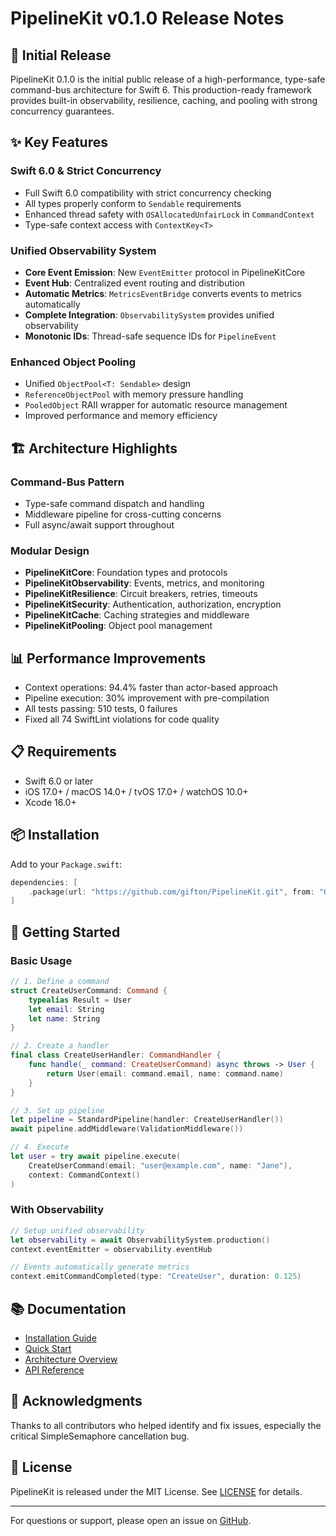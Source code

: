 # PipelineKit v0.1.0 Release Notes

## 🎉 Initial Release

PipelineKit 0.1.0 is the initial public release of a high-performance, type-safe command-bus architecture for Swift 6. This production-ready framework provides built-in observability, resilience, caching, and pooling with strong concurrency guarantees.

## ✨ Key Features

### Swift 6.0 & Strict Concurrency
- Full Swift 6.0 compatibility with strict concurrency checking
- All types properly conform to `Sendable` requirements
- Enhanced thread safety with `OSAllocatedUnfairLock` in `CommandContext`
- Type-safe context access with `ContextKey<T>`

### Unified Observability System
- **Core Event Emission**: New `EventEmitter` protocol in PipelineKitCore
- **Event Hub**: Centralized event routing and distribution
- **Automatic Metrics**: `MetricsEventBridge` converts events to metrics automatically
- **Complete Integration**: `ObservabilitySystem` provides unified observability
- **Monotonic IDs**: Thread-safe sequence IDs for `PipelineEvent`

### Enhanced Object Pooling
- Unified `ObjectPool<T: Sendable>` design
- `ReferenceObjectPool` with memory pressure handling
- `PooledObject` RAII wrapper for automatic resource management
- Improved performance and memory efficiency

## 🏗️ Architecture Highlights

### Command-Bus Pattern
- Type-safe command dispatch and handling
- Middleware pipeline for cross-cutting concerns
- Full async/await support throughout

### Modular Design
- **PipelineKitCore**: Foundation types and protocols
- **PipelineKitObservability**: Events, metrics, and monitoring
- **PipelineKitResilience**: Circuit breakers, retries, timeouts
- **PipelineKitSecurity**: Authentication, authorization, encryption
- **PipelineKitCache**: Caching strategies and middleware
- **PipelineKitPooling**: Object pool management

## 📊 Performance Improvements

- Context operations: 94.4% faster than actor-based approach
- Pipeline execution: 30% improvement with pre-compilation
- All tests passing: 510 tests, 0 failures
- Fixed all 74 SwiftLint violations for code quality

## 📋 Requirements

- Swift 6.0 or later
- iOS 17.0+ / macOS 14.0+ / tvOS 17.0+ / watchOS 10.0+
- Xcode 16.0+

## 📦 Installation

Add to your `Package.swift`:

```swift
dependencies: [
    .package(url: "https://github.com/gifton/PipelineKit.git", from: "0.1.0")
]
```

## 🚀 Getting Started

### Basic Usage

```swift
// 1. Define a command
struct CreateUserCommand: Command {
    typealias Result = User
    let email: String
    let name: String
}

// 2. Create a handler
final class CreateUserHandler: CommandHandler {
    func handle(_ command: CreateUserCommand) async throws -> User {
        return User(email: command.email, name: command.name)
    }
}

// 3. Set up pipeline
let pipeline = StandardPipeline(handler: CreateUserHandler())
await pipeline.addMiddleware(ValidationMiddleware())

// 4. Execute
let user = try await pipeline.execute(
    CreateUserCommand(email: "user@example.com", name: "Jane"),
    context: CommandContext()
)
```

### With Observability

```swift
// Setup unified observability
let observability = await ObservabilitySystem.production()
context.eventEmitter = observability.eventHub

// Events automatically generate metrics
context.emitCommandCompleted(type: "CreateUser", duration: 0.125)
```

## 📚 Documentation

- [Installation Guide](docs/getting-started/installation.md)
- [Quick Start](docs/getting-started/quick-start.md)
- [Architecture Overview](docs/guides/architecture.md)
- [API Reference](Documentation/PipelineKit-API.md)

## 🙏 Acknowledgments

Thanks to all contributors who helped identify and fix issues, especially the critical SimpleSemaphore cancellation bug.

## 📄 License

PipelineKit is released under the MIT License. See [LICENSE](LICENSE) for details.

---

For questions or support, please open an issue on [GitHub](https://github.com/gifton/PipelineKit/issues).